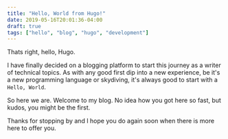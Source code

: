 ```yaml
---
title: "Hello, World from Hugo!"
date: 2019-05-16T20:01:36-04:00
draft: true
tags: ["hello", "blog", "hugo", "development"]
---
```


Thats right, hello, Hugo.

I have finally decided on a blogging platform to start this journey as a writer of technical topics. As with any good first dip into a new experience, be it's a new programming language or skydiving, it's always good to start with a `Hello, World`.

So here we are. Welcome to my blog. No idea how you got here so fast, but kudos, you might be the first. 

Thanks for stopping by and I hope you do again soon when there is more here to offer you.
